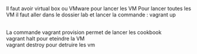 <p>
Il faut avoir virtual box ou VMware pour lancer les VM
Pour lancer toutes les VM il faut aller dans le dossier lab et lancer la commande : vagrant up</p>
<br> La commande vagrant provision <NOM_VM> permet de lancer les cookbook
<br> vagrant halt <NOM_VM> pour eteindre la VM
<br> vagrant destroy pour detruire les vm
